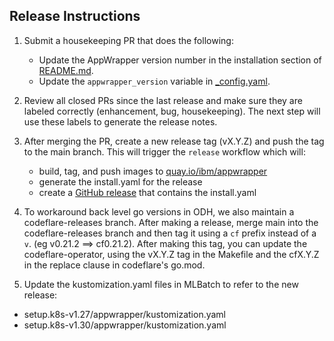 ## Release Instructions

1. Submit a housekeeping PR that does the following:
   + Update the AppWrapper version number in the installation section of [README.md](../README.md#Installation).
   + Update the `appwrapper_version` variable in [_config.yaml](../site/_config.yaml).

2. Review all closed PRs since the last release and make sure they are labeled
   correctly (enhancement, bug, housekeeping).  The next step will use these labels
   to generate the release notes.

3. After merging the PR, create a new release tag (vX.Y.Z) and push the
tag to the main branch.  This will trigger the `release` workflow which
will:
   + build, tag, and push images to [quay.io/ibm/appwrapper](https://quay.io/repository/ibm/appwrapper)
   + generate the install.yaml for the release
   + create a [GitHub release](https://github.com/project-codeflare/appwrapper/releases) that contains the install.yaml

4. To workaround back level go versions in ODH, we also maintain a
   codeflare-releases branch.  After making a release, merge main into
   the codeflare-releases branch and then tag it using a `cf` prefix
   instead of a `v`. (eg v0.21.2 ==> cf0.21.2).  After making this
   tag, you can update the codeflare-operator, using the vX.Y.Z tag in
   the Makefile and the cfX.Y.Z in the replace clause in codeflare's
   go.mod.

5. Update the kustomization.yaml files in MLBatch to refer to the new release:
  + setup.k8s-v1.27/appwrapper/kustomization.yaml
  + setup.k8s-v1.30/appwrapper/kustomization.yaml
